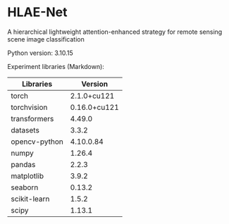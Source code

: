 # HLAE-Net
A hierarchical lightweight attention-enhanced strategy for remote sensing scene image classification

Python version: 3.10.15

Experiment libraries (Markdown):

| Libraries        | Version      |
|------------------|--------------|
| torch            | 2.1.0+cu121  |
| torchvision      | 0.16.0+cu121 |
| transformers     | 4.49.0       |
| datasets         | 3.3.2        |
| opencv-python    | 4.10.0.84    |
| numpy            | 1.26.4       |
| pandas           | 2.2.3        |
| matplotlib       | 3.9.2        |
| seaborn          | 0.13.2       |
| scikit-learn     | 1.5.2        |
| scipy            | 1.13.1       |
